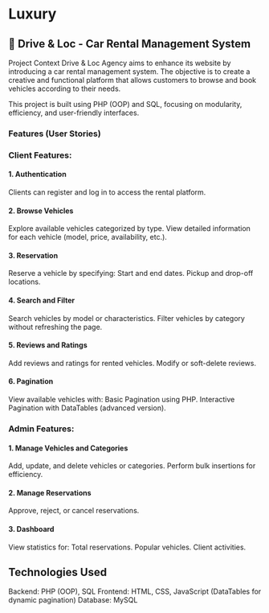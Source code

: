 # Luxury
## 🚗 Drive & Loc - Car Rental Management System
Project Context
Drive & Loc Agency aims to enhance its website by introducing a car rental management system. The objective is to create a creative and functional platform that allows customers to browse and book vehicles according to their needs.

This project is built using PHP (OOP) and SQL, focusing on modularity, efficiency, and user-friendly interfaces.

### Features (User Stories)
### Client Features:
#### 1. Authentication
Clients can register and log in to access the rental platform.
#### 2. Browse Vehicles
Explore available vehicles categorized by type.
View detailed information for each vehicle (model, price, availability, etc.).
#### 3. Reservation
Reserve a vehicle by specifying:
Start and end dates.
Pickup and drop-off locations.
#### 4. Search and Filter
Search vehicles by model or characteristics.
Filter vehicles by category without refreshing the page.
#### 5. Reviews and Ratings
Add reviews and ratings for rented vehicles.
Modify or soft-delete reviews.
#### 6. Pagination
View available vehicles with:
Basic Pagination using PHP.
Interactive Pagination with DataTables (advanced version).
### Admin Features:
#### 1. Manage Vehicles and Categories
Add, update, and delete vehicles or categories.
Perform bulk insertions for efficiency.
#### 2. Manage Reservations
Approve, reject, or cancel reservations.
#### 3. Dashboard
View statistics for:
Total reservations.
Popular vehicles.
Client activities.
## Technologies Used
Backend: PHP (OOP), SQL
Frontend: HTML, CSS, JavaScript (DataTables for dynamic pagination)
Database: MySQL
